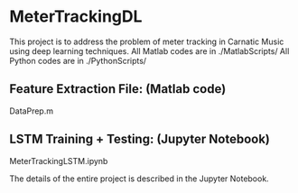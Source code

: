# MeterTrackingDL
This project is to address the problem of meter tracking in Carnatic Music using deep learning techniques.
All Matlab codes are in ./MatlabScripts/
All Python codes are in ./PythonScripts/
## Feature Extraction File: (Matlab code)
  DataPrep.m

## LSTM Training + Testing: (Jupyter Notebook)
MeterTrackingLSTM.ipynb

The details of the entire project is described in the Jupyter Notebook. 
